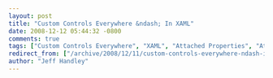 ```yaml
---
layout: post
title: "Custom Controls Everywhere &ndash; In XAML"
date: 2008-12-12 05:44:32 -0800
comments: true
tags: ["Custom Controls Everywhere", "XAML", "Attached Properties", "Attached Behaviors"]
redirect_from: ["/archive/2008/12/11/custom-controls-everywhere-ndash-in-xaml.aspx/"]
author: "Jeff Handley"
---
```


